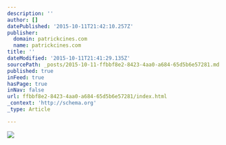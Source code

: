 ```yaml
---
description: ''
author: []
datePublished: '2015-10-11T21:42:10.257Z'
publisher:
  domain: patrickcines.com
  name: patrickcines.com
title: ''
dateModified: '2015-10-11T21:41:29.135Z'
sourcePath: _posts/2015-10-11-ffbbf8e2-8423-4aa0-a684-65d5b6e57281.md
published: true
inFeed: true
hasPage: true
inNav: false
url: ffbbf8e2-8423-4aa0-a684-65d5b6e57281/index.html
_context: 'http://schema.org'
_type: Article

---
```

![](http://patrickcines.com/wp-content/uploads/2015/02/Boat.jpg)